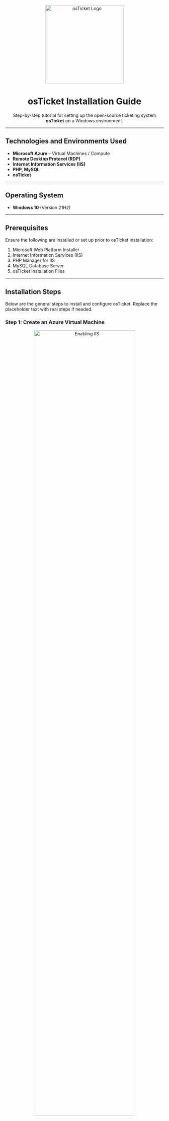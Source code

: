 <p align="center">
  <img src="https://i.imgur.com/Clzj7Xs.png" alt="osTicket Logo" width="250"/>
</p>

<h1 align="center">osTicket Installation Guide</h1>
<p align="center">
  Step-by-step tutorial for setting up the open-source ticketing system <strong>osTicket</strong> on a Windows environment.
</p>

---

##  Technologies and Environments Used

- **Microsoft Azure** – Virtual Machines / Compute
- **Remote Desktop Protocol (RDP)**
- **Internet Information Services (IIS)**
- **PHP, MySQL**
- **osTicket**

---

##  Operating System

- **Windows 10** (Version 21H2)

---

##  Prerequisites

Ensure the following are installed or set up prior to osTicket installation:

1. Microsoft Web Platform Installer
2. Internet Information Services (IIS)
3. PHP Manager for IIS
4. MySQL Database Server
5. osTicket Installation Files

---

##  Installation Steps

Below are the general steps to install and configure osTicket. Replace the placeholder text with real steps if needed.

### Step 1: Create an Azure Virtual Machine
<p align="center">
  <img src="https://i.imgur.com/UucYORd.png" width="80%" alt="Enabling IIS"/>
</p>
<p>
Within Azure, click on "virtual machines" at the top of the home page. Next, click the "Create" button at the top right of your screen and select "Virtual machine." 
Next, input your project details. 
<ul>
<li>Under resource groups, create a new one for this project.</li>
<li>Under Image, select "Windows 10 Pro, Version 22H2 - x64 Gen2."</li>
<li>Under size, select 2 vcpus.</li>
<li>At the bottom check the licensing box.</li>
</ul>
You can give your virtual machine any name you would like. I would suggest documenting the username and password you create for your virtual machine, as we will need them to log in later.
</p>
<p>
Then click "Review + create" in the bottom right of your screen, and click "create" in the bottom right of the next screen.
Once your virtual machine has been created you can remotely connect to it.
</p>
<p>
First, open the "Remote Desktop Connection" application, which you can find by searching for it in the start menu.
</p>
<p>
Next, within Azure, view your virtual machine and copy it's public ip address on the right side of the screen. Paste the address into the Remote Desktop Connection application and click "connect."
</p>
Then, enter the username and password you created for your virtual machine and click "connect."
</p>

---

### Step 2: Download the [osTicket-installation-files.zip](https://drive.google.com/uc?export=download&id=1b3RBkXTLNGXbibeMuAynkfzdBC1NnqaD) and Unzip It Onto Your Desktop

<p align="center">
  <img src="https://i.imgur.com/NTmTyX2.png" width="80%" alt="Installing PHP"/>
</p>
<p>
First, copy this link into the browser on the virtual machine you created in step 1. Google will ask if you would like to download this file, click "Download anyway." 
</p>
<p>
Once the file is downloaded, click the manila folder in the top right.
Right click the file named "osTicket-Installation-Files" and extract the file to your desktop.
</p>

---

### Step 3: Install / Enable IIS in Windows

<p align="center">
  <img src="https://i.imgur.com/nEFFoR7.png" width="80%" alt="Installing PHP"/>
</p>
<p>
Within your virtual machine, open the start menu and open Control Panel. Click "Uninstall a program."
</p>
<p align="center">
  <img src="https://i.imgur.com/Pivdke3.png" width="80%" alt="Installing PHP"/>
<p>
  Click on "Turn Windows features on or off" on the left side of the screen.
</p>
<p align="center">
  <img src="https://i.imgur.com/cSUnM8k.png" width="80%" alt="Installing PHP"/>
<p>
Check the "Internet Information Services" box and expand it by clicking on the plus sign to the left of the box.
</p>
<p>
Expand "World Wide Web Services."
</p>
Expand "Application Development Features" and check the box next to "CGI." Then click "OK."


### Step 4: Download and Install osTicket

> Replace this section with a real screenshot of the osTicket installation page when available.

1. Download osTicket from the official website.
2. Extract files into `C:\inetpub\wwwroot\osTicket`.
3. Run the setup from your browser via `http://localhost/osTicket`.

---

### Step 5: Final Configuration and Test

- Complete the web-based setup.
- Assign proper file permissions.
- Verify that tickets can be created and emails are functioning.

---

##  Contact & Portfolio

> Replace this with your actual contact info or GitHub/LinkedIn profile links.

---
